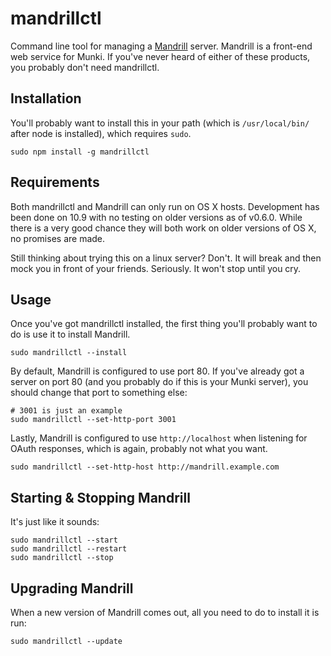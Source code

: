 mandrillctl
===========

Command line tool for managing a [Mandrill](https://github.com/wollardj/Mandrill) server. Mandrill is a front-end web service for Munki. If you've never heard of either of these products, you probably don't need mandrillctl.

## Installation
You'll probably want to install this in your path (which is `/usr/local/bin/` after node is installed), which requires `sudo`.

```
sudo npm install -g mandrillctl
```

## Requirements
Both mandrillctl and Mandrill can only run on OS X hosts. Development has been done on 10.9 with no testing on older versions as of v0.6.0. While there is a very good chance they will both work on older versions of OS X, no promises are made.

Still thinking about trying this on a linux server? Don't. It will break and then mock you in front of your friends. Seriously. It won't stop until you cry.


## Usage
Once you've got mandrillctl installed, the first thing you'll probably want to do is use it to install Mandrill.

```
sudo mandrillctl --install
```

By default, Mandrill is configured to use port 80. If you've already got a server on port 80 (and you probably do if this is your Munki server), you should change that port to something else:

```
# 3001 is just an example
sudo mandrillctl --set-http-port 3001
```

Lastly, Mandrill is configured to use `http://localhost` when listening for OAuth responses, which is again, probably not what you want.

```
sudo mandrillctl --set-http-host http://mandrill.example.com
```

## Starting & Stopping Mandrill
It's just like it sounds:

```
sudo mandrillctl --start
sudo mandrillctl --restart
sudo mandrillctl --stop
```


## Upgrading Mandrill
When a new version of Mandrill comes out, all you need to do to install it is run:

```
sudo mandrillctl --update
```
